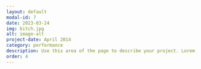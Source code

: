 ```yaml
---
layout: default
modal-id: 7
date: 2023-03-24
img: bitch.jpg
alt: image-alt
project-date: April 2014
category: performance
description: Use this area of the page to describe your project. Lorem ipsum dolor sit amet, consectetur adipisicing elit. Mollitia neque assumenda ipsam nihil, molestias magnam, recusandae quos quis inventore quisquam velit asperiores, vitae? Reprehenderit soluta, eos quod consequuntur itaque. Nam.
order: 4
---
```

